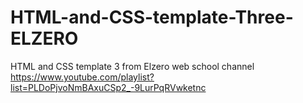 # HTML-and-CSS-template-Three-ELZERO
HTML and CSS template 3 from Elzero web school channel
https://www.youtube.com/playlist?list=PLDoPjvoNmBAxuCSp2_-9LurPqRVwketnc
